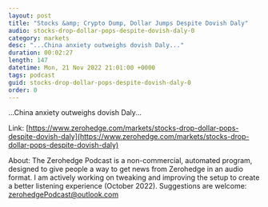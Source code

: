 ```yaml
---
layout: post
title: "Stocks &amp; Crypto Dump, Dollar Jumps Despite Dovish Daly"
audio: stocks-drop-dollar-pops-despite-dovish-daly-0
category: markets
desc: "...China anxiety outweighs dovish Daly..."
duration: 00:02:27
length: 147
datetime: Mon, 21 Nov 2022 21:01:00 +0000
tags: podcast
guid: stocks-drop-dollar-pops-despite-dovish-daly-0
order: 0
---
```

...China anxiety outweighs dovish Daly...

Link: [https://www.zerohedge.com/markets/stocks-drop-dollar-pops-despite-dovish-daly](https://www.zerohedge.com/markets/stocks-drop-dollar-pops-despite-dovish-daly)

About: The Zerohedge Podcast is a non-commercial, automated program, designed to give people a way to get news from Zerohedge in an audio format.  I am actively working on tweaking and improving the setup to create a better listening experience (October 2022).  Suggestions are welcome: [zerohedgePodcast@outlook.com](mailto:zerohedgePodcast@outlook.com)